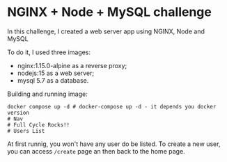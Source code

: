 # NGINX + Node + MySQL challenge

In this challenge, I created a web server app using NGINX, Node and MySQL

To do it, I used three images:

- nginx:1.15.0-alpine as a reverse proxy;
- nodejs:15 as a web server;
- mysql 5.7 as a database.

Building and running image:

```
docker compose up -d # docker-compose up -d - it depends you docker version
# Nav
# Full Cycle Rocks!!
# Users List
```

At first runnig, you won't have any user do be listed. To create a new user, you can access `/create` page an then back to the home page.
